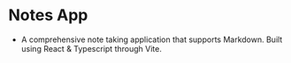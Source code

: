 # Notes App
- A comprehensive note taking application that supports Markdown. Built using React & Typescript through Vite.

